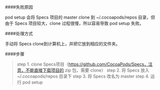 ####失败原因

pod setup 会将 Specs 项目的 master clone 到 ~/.cocoapods/repos 目录，但由于 Specs 项目较大，clone 过程很慢，所以容易导致 pod setup 失败。

####处理方式

手动将 Specs clone到计算机上，并把它放到相应的文件夹。

####步骤
>step 1. clone Specs项目（https://github.com/CocoaPods/Specs，注意，不能直接下载项目的 zip 包，需要 clone）
>step 2. 将 Specs 放入 ~/.cocoapods/repos 目录下
>step 3. 将 Specs 改名为 master
>step 4. 运行 pod setup
